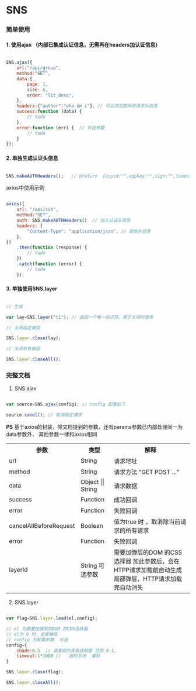 # SNS




### 简单使用

#### 1. 使用ajax （**内部已集成认证信息，无需再在headers加认证信息**）

```js

SNS.ajax({
    url:"/api/group",
    method:"GET",
    data:{                     
        page: 1,
        size: 6,
        order: "lit_desc", 
    },
    headers:{"author":"who am i"}, // 可以添加额外的请求头信息
    success:function (data) {
        // todo
    },
    error:function (err) {  // 可选参数
        // todo
    }
});

```


#### 2. 单独生成认证头信息

```js

SNS.makeAUTHHeaders();   // @return  {appid:"",appkey:"",sign:"",timestamp:""}

```

axios中使用示例

```js

axios({
    url: "/api/sub",
    method:"GET",
    auth: SNS.makeAUTHHeaders()  // 加入认证头信息 
    headers: {
        "Content-Type": "application/json", // 其他头信息
    },
})
    .then(function (response) {
        // todo
    })
    .catch(function (error) {
        // todo
    });

```

#### 3. 单独使用SNS.layer

```js

// 生成

var lay=SNS.layer("t1"); // 返回一个唯一标识符，用于关闭时使用

// 关闭指定弹层

SNS.layer.close(lay);

// 关闭所有弹层

SNS.layer.closeAll();


```

### 完整文档

1. SNS.ajax

```js

var source=SNS.ajax(config); // config 配置如下

source.canel(); // 取消指定请求

```

**PS** 基于axios的封装，除文档提到的参数，还有params参数已内部处理同一为data参数外， 其他参数一律和axios相同

<table>
	<tr>
		<th>参数</th>
		<th>类型</th>
		<th>解释</th>
	</tr>
	<tr>
		<td>url</td>
		<td>String</td>
		<td>请求地址</td>
	</tr>
	<tr>
		<td>method</td>
		<td>String</td>
		<td>请求方法 "GET POST ..."</td>
	</tr>
	<tr>
		<td>data</td>
		<td>Object || String</td>
		<td>请求数据</td>
	</tr>
	<tr>
		<td>success</td>
		<td>Function </td>
		<td>成功回调 <br/></td>
	</tr>
	<tr>
		<td>error</td>
		<td>Function</td>
		<td>失败回调</td>
	</tr>
	<tr>
		<td>cancelAllBeforeRequest</td>
		<td>Boolean</td>
		<td>值为true 时 ，取消除当前请求的所有请求</td>
	</tr>
	<tr>
		<td>error</td>
		<td>Function</td>
		<td>失败回调</td>
	</tr>
	<tr>
		<td>layerId</td>
		<td>String  可选参数</td>
		<td>需要加弹层的DOM 的CSS选择器  加此参数后，会在HTPP请求加载前自动生成局部弹层，HTTP请求加载完自动消失</td>
	</tr>
</table>


2. SNS.layer

```js

var flag=SNS.layer.load(el,config);

// el 为需要加弹层的DOM 的CSS选择器
// el为 0 时，全屏弹层
// config 为配置参数  可选
config={
	shade:0.5  // 遮罩层的背景透明度 范围 0-1,
	timeout:1*1000 //   超时关闭  毫秒
}

SNS.layer.close(flag);

SNS.layer.closeAll();

```



